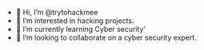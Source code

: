 - 👋 Hi, I’m @trytohackmee
- 👀 I’m interested in hacking projects.
- 🌱 I’m currently learning Cyber security'
- 💞️ I’m looking to collaborate on a cyber security expert.

<!---
trytohackmee/trytohackmee is a ✨ special ✨ repository because its `README.md` (this file) appears on your GitHub profile.
You can click the Preview link to take a look at your changes.
--->
